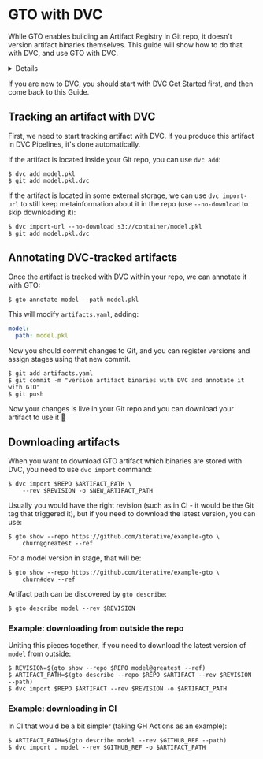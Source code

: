 # GTO with DVC

While GTO enables building an Artifact Registry in Git repo, it doesn't version
artifact binaries themselves. This guide will show how to do that with DVC, and
use GTO with DVC.

<details>

### Learn about different approaches to this

1. You can commit artifacts to Git repo. If they aren't small enough, this is
   not recommended. To bypass this limitation, you can try using Git-lfs.
2. You can version binaries with [DVC](https://dvc.org/) and commit pointers to
   them to the repo. This is the recommended approach for large files.
3. You can version binaries manually somewhere, specifying URL to them as `path`
   in `artifacts.yaml`. This can be done, if your artifacts are already
   versioned by some external system.

</details>

If you are new to DVC, you should start with
[DVC Get Started](https://dvc.org/doc/start) first, and then come back to this
Guide.

<!-- ```

dvc init --no-scm dvc remote add az azure://container-name export
AZURE_STORAGE_CONNECTION_STRING='YOUR_CONNECTION_STRING'

dvc import-url --no-download azure://container-name/data.parquet

``` -->

## Tracking an artifact with DVC

First, we need to start tracking artifact with DVC. If you produce this artifact
in DVC Pipelines, it's done automatically.

If the artifact is located inside your Git repo, you can use `dvc add`:

```cli
$ dvc add model.pkl
$ git add model.pkl.dvc
```

If the artifact is located in some external storage, we can use `dvc import-url`
to still keep metainformation about it in the repo (use `--no-download` to skip
downloading it):

```cli
$ dvc import-url --no-download s3://container/model.pkl
$ git add model.pkl.dvc
```

## Annotating DVC-tracked artifacts

Once the artifact is tracked with DVC within your repo, we can annotate it with
GTO:

```cli
$ gto annotate model --path model.pkl
```

This will modify `artifacts.yaml`, adding:

```yaml
model:
  path: model.pkl
```

Now you should commit changes to Git, and you can register versions and assign
stages using that new commit.

```cli
$ git add artifacts.yaml
$ git commit -m "version artifact binaries with DVC and annotate it with GTO"
$ git push
```

Now your changes is live in your Git repo and you can download your artifact to
use it 🙌

## Downloading artifacts

When you want to download GTO artifact which binaries are stored with DVC, you
need to use `dvc import` command:

```cli
$ dvc import $REPO $ARTIFACT_PATH \
    --rev $REVISION -o $NEW_ARTIFACT_PATH
```

<admon type="tip">

Usually you would have the right revision (such as in CI - it would be the Git
tag that triggered it), but if you need to download the latest version, you can
use:

```cli
$ gto show --repo https://github.com/iterative/example-gto \
    churn@greatest --ref
```

For a model version in stage, that will be:

```cli
$ gto show --repo https://github.com/iterative/example-gto \
    churn#dev --ref
```

</admon>

Artifact path can be discovered by `gto describe`:

```cli
$ gto describe model --rev $REVISION
```

### Example: downloading from outside the repo

Uniting this pieces together, if you need to download the latest version of
`model` from outside:

```cli
$ REVISION=$(gto show --repo $REPO model@greatest --ref)
$ ARTIFACT_PATH=$(gto describe --repo $REPO $ARTIFACT --rev $REVISION --path)
$ dvc import $REPO $ARTIFACT --rev $REVISION -o $ARTIFACT_PATH
```

### Example: downloading in CI

In CI that would be a bit simpler (taking GH Actions as an example):

```cli
$ ARTIFACT_PATH=$(gto describe model --rev $GITHUB_REF --path)
$ dvc import . model --rev $GITHUB_REF -o $ARTIFACT_PATH
```

<!--
Refer to DVC install guide and Get Started to learn DVC first. If you're already
familiar with DVC, let's set it up for GTO repo (use your remote storage instead
of `s3://mybucket/myrepo`):

```cli
$ dvc init
$ dvc remote add myremote -d s3://mybucket/myrepo
$ git add .dvc/config
```

##

If you want to version your artifact with DVC, you need to add it to DVC first
(skip this step if you already have DVC-tracked artifacts):

```cli
$ dvc add path/to/artifact
$ dvc push
$ git add
``` -->

